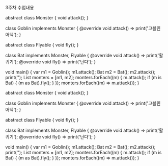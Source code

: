 3주차 수업내용

abstract class Monster {
  void attack();
}

class Goblin implements Monster {
  @override
  void attack() => print('고블린 어택');
}

abstract class Flyable {
  void fly();
}

class Bat implements Monster, Flyable {
  @override
  void attack() => print('활퀴기');
  @override
  void fly() => print('난다');
}

void main() {
  var m1 = Goblin();
  m1.attack();
  Bat m2 = Bat();
  m2.attack();
  print('');
  List<Monster> monters = [m1, m2];
  monters.forEach((m) {
    m.attack();
    if (m is Bat) {
      (m as Bat).fly();
    }
  });
  monters.forEach((m) => m.attack());
}

abstract class Monster {
  void attack();
}

class Goblin implements Monster {
  @override
  void attack() => print('고블린 어택');
}

abstract class Flyable {
  void fly();
}

class Bat implements Monster, Flyable {
  @override
  void attack() => print('활퀴기');
  @override
  void fly() => print('난다');
}

void main() {
  var m1 = Goblin();
  m1.attack();
  Bat m2 = Bat();
  m2.attack();
  print('');
  List<Monster> monters = [m1, m2];
  monters.forEach((m) {
    m.attack();
    if (m is Bat) {
      (m as Bat).fly();
    }
  });
  monters.forEach((m) => m.attack());
}
